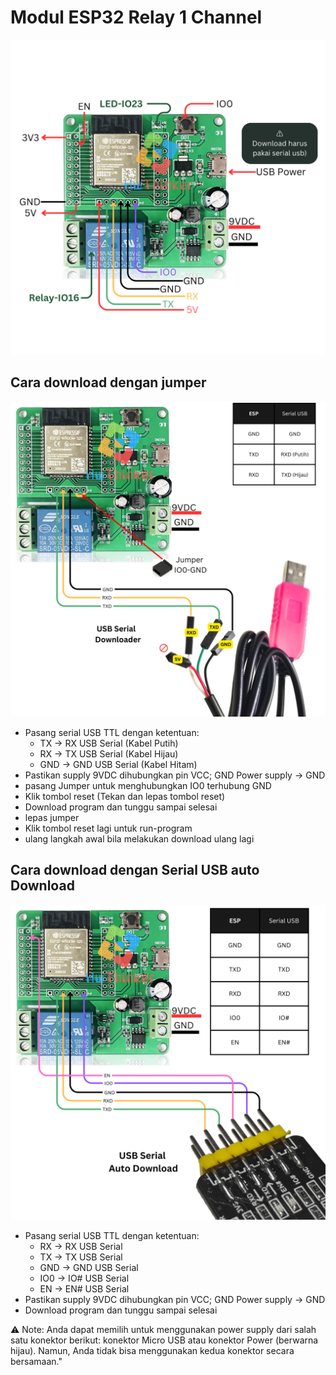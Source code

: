 # Modul ESP32 Relay 1 Channel 
![](https://github.com/hwthinker/esp32-relay1ch/blob/main/picture/1.png)


## Cara download dengan jumper
![](https://github.com/hwthinker/esp32-relay1ch/blob/main/picture/3.png)
- Pasang serial USB TTL dengan ketentuan: 
   - TX -> RX USB Serial (Kabel Putih)
   - RX -> TX USB Serial (Kabel Hijau)
   - GND -> GND USB Serial (Kabel Hitam)
- Pastikan supply 9VDC dihubungkan pin VCC; GND Power supply -> GND
- pasang Jumper untuk menghubungkan IO0 terhubung GND
- Klik tombol reset (Tekan dan lepas tombol reset)
- Download program dan tunggu sampai selesai
- lepas jumper
- Klik tombol reset lagi untuk run-program
- ulang langkah awal bila melakukan download ulang lagi


## Cara download dengan Serial USB auto Download
![](https://github.com/hwthinker/esp32-relay1ch/blob/main/picture/2.png)
- Pasang serial USB TTL dengan ketentuan:
    - RX -> RX USB Serial  
    - TX -> TX USB Serial 
    - GND -> GND USB Serial  
    - IO0 -> IO# USB Serial 
    - EN -> EN# USB Serial
- Pastikan supply 9VDC dihubungkan pin VCC; GND Power supply -> GND
- Download program dan tunggu sampai selesai

⚠️ Note:
Anda dapat memilih untuk menggunakan power supply dari salah satu konektor berikut: konektor Micro USB atau konektor Power (berwarna hijau). Namun, Anda tidak bisa menggunakan kedua konektor secara bersamaan."